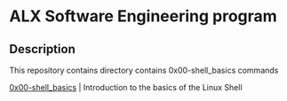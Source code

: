 # ALX Software Engineering program

## Description
This repository contains directory contains 0x00-shell_basics commands

[0x00-shell_basics](./0x00-shell_basics) | Introduction to the basics of the Linux Shell

